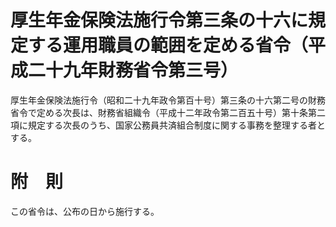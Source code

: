 # 厚生年金保険法施行令第三条の十六に規定する運用職員の範囲を定める省令（平成二十九年財務省令第三号）
厚生年金保険法施行令（昭和二十九年政令第百十号）第三条の十六第二号の財務省令で定める次長は、財務省組織令（平成十二年政令第二百五十号）第十条第二項に規定する次長のうち、国家公務員共済組合制度に関する事務を整理する者とする。
# 附　則
この省令は、公布の日から施行する。
